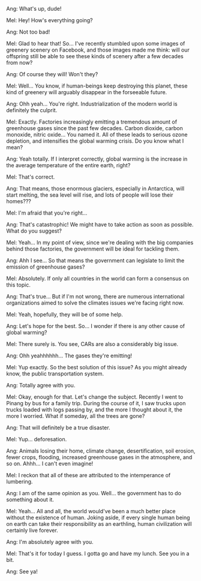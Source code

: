 Ang: What's up, dude!

Mel: Hey! How's everything going?

Ang: Not too bad!

Mel: Glad to hear that! So... I've recently stumbled upon some images of greenery scenery on Facebook, and those images made me think: will our offspring still be able to see these kinds of scenery after a few decades from now?

Ang: Of course they will! Won't they?

Mel: Well... You know, if human-beings keep destroying this planet, these kind of greenery will arguably disappear in the forseeable future.

Ang: Ohh yeah... You're right. Industrialization of the modern world is definitely the culprit.

Mel: Exactly. Factories increasingly emitting a tremendous amount of greenhouse gases since the past few decades. Carbon dioxide, carbon monoxide, nitric oxide... You named it. All of these leads to serious ozone depletion, and intensifies the global warming crisis. Do you know what I mean?

Ang: Yeah totally. If I interpret correctly, global warming is the increase in the average temperature of the entire earth, right?

Mel: That's correct.

Ang: That means, those enormous glaciers, especially in Antarctica, will start melting, the sea level will rise, and lots of people will lose their homes???

Mel: I'm afraid that you're right...

Ang: That's catastrophic! We might have to take action as soon as possible. What do you suggest?

Mel: Yeah... In my point of view, since we're dealing with the big companies behind those factories, the government will be ideal for tackling them.

Ang: Ahh I see... So that means the government can legislate to limit the emission of greenhouse gases?

Mel: Absolutely. If only all countries in the world can form a consensus on this topic.

Ang: That's true... But if I'm not wrong, there are numerous international organizations aimed to solve the climates issues we're facing right now.

Mel: Yeah, hopefully, they will be of some help.

Ang: Let's hope for the best. So... I wonder if there is any other cause of global warming?

Mel: There surely is. You see, CARs are also a considerably big issue.

Ang: Ohh yeahhhhhh... The gases they're emitting!

Mel: Yup exactly. So the best solution of this issue? As you might already know, the public transportation system.

Ang: Totally agree with you.

Mel: Okay, enough for that. Let's change the subject. Recently I went to Pinang by bus for a family trip. During the course of it, I saw trucks upon trucks loaded with logs passing by, and the more I thought about it, the more I worried. What if someday, all the trees are gone?

Ang: That will definitely be a true disaster.

Mel: Yup... deforesation.

Ang: Animals losing their home, climate change, desertification, soil erosion, fewer crops, flooding, increased greenhouse gases in the atmosphere, and so on. Ahhh... I can't even imagine!

Mel: I reckon that all of these are attributed to the intemperance of lumbering.

Ang: I am of the same opinion as you. Well... the government has to do something about it.

Mel: Yeah... All and all, the world would've been a much better place without the existence of human. Joking aside, if every single human being on earth can take their responsibility as an earthling, human civilization will certainly live forever.

Ang: I'm absolutely agree with you.

Mel: That's it for today I guess. I gotta go and have my lunch. See you in a bit.

Ang: See ya!